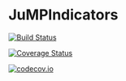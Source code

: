 # JuMPIndicators

[![Build Status](https://travis-ci.org/rdeits/JuMPIndicators.jl.svg?branch=master)](https://travis-ci.org/rdeits/JuMPIndicators.jl)

[![Coverage Status](https://coveralls.io/repos/rdeits/JuMPIndicators.jl/badge.svg?branch=master&service=github)](https://coveralls.io/github/rdeits/JuMPIndicators.jl?branch=master)

[![codecov.io](http://codecov.io/github/rdeits/JuMPIndicators.jl/coverage.svg?branch=master)](http://codecov.io/github/rdeits/JuMPIndicators.jl?branch=master)
